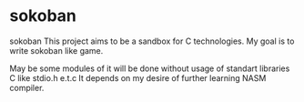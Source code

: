 # sokoban
sokoban
This project aims to be a sandbox for C technologies.
My goal is to write sokoban like game.

May be some modules of it will be done without usage of standart libraries C
like stdio.h e.t.c It depends on my desire of further learning NASM compiler.
